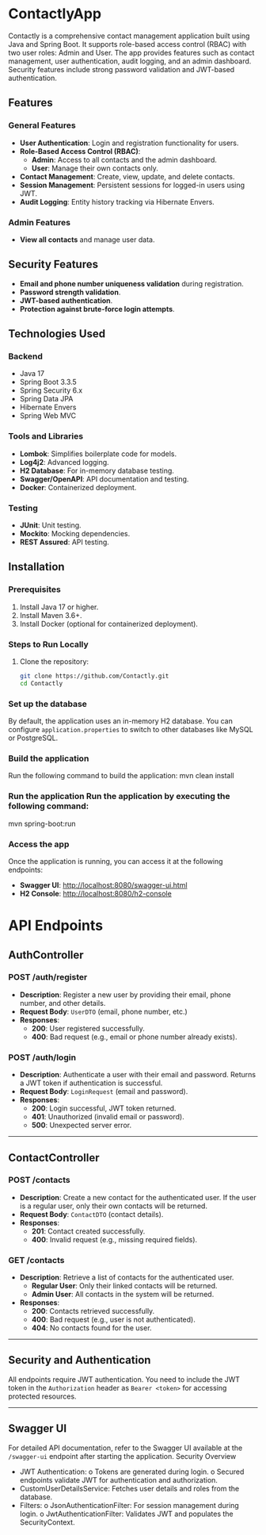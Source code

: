 # ContactlyApp

Contactly is a comprehensive contact management application built using Java and Spring Boot. It supports role-based access control (RBAC) with two user roles: Admin and User. The app provides features such as contact management, user authentication, audit logging, and an admin dashboard. Security features include strong password validation and JWT-based authentication.

## Features

### General Features
- **User Authentication**: Login and registration functionality for users.
- **Role-Based Access Control (RBAC)**:
  - **Admin**: Access to all contacts and the admin dashboard.
  - **User**: Manage their own contacts only.
- **Contact Management**: Create, view, update, and delete contacts.
- **Session Management**: Persistent sessions for logged-in users using JWT.
- **Audit Logging**: Entity history tracking via Hibernate Envers.

### Admin Features
- **View all contacts** and manage user data.

## Security Features
- **Email and phone number uniqueness validation** during registration.
- **Password strength validation**.
- **JWT-based authentication**.
- **Protection against brute-force login attempts**.

## Technologies Used

### Backend
- Java 17
- Spring Boot 3.3.5
- Spring Security 6.x
- Spring Data JPA
- Hibernate Envers
- Spring Web MVC

### Tools and Libraries
- **Lombok**: Simplifies boilerplate code for models.
- **Log4j2**: Advanced logging.
- **H2 Database**: For in-memory database testing.
- **Swagger/OpenAPI**: API documentation and testing.
- **Docker**: Containerized deployment.

### Testing
- **JUnit**: Unit testing.
- **Mockito**: Mocking dependencies.
- **REST Assured**: API testing.

## Installation

### Prerequisites
1. Install Java 17 or higher.
2. Install Maven 3.6+.
3. Install Docker (optional for containerized deployment).

### Steps to Run Locally
1. Clone the repository:
   ```bash
   git clone https://github.com/Contactly.git 
   cd Contactly
### Set up the database

By default, the application uses an in-memory H2 database. You can configure `application.properties` to switch to other databases like MySQL or PostgreSQL.

### Build the application

Run the following command to build the application:
mvn clean install

### Run the application Run the application by executing the following command: 
mvn spring-boot:run

### Access the app

Once the application is running, you can access it at the following endpoints:

- **Swagger UI**: [http://localhost:8080/swagger-ui.html](http://localhost:8080/swagger-ui.html)
- **H2 Console**: [http://localhost:8080/h2-console](http://localhost:8080/h2-console)
# API Endpoints

## AuthController

### POST /auth/register
- **Description**: Register a new user by providing their email, phone number, and other details.
- **Request Body**: `UserDTO` (email, phone number, etc.)
- **Responses**:
  - **200**: User registered successfully.
  - **400**: Bad request (e.g., email or phone number already exists).

### POST /auth/login
- **Description**: Authenticate a user with their email and password. Returns a JWT token if authentication is successful.
- **Request Body**: `LoginRequest` (email and password).
- **Responses**:
  - **200**: Login successful, JWT token returned.
  - **401**: Unauthorized (invalid email or password).
  - **500**: Unexpected server error.

---

## ContactController

### POST /contacts
- **Description**: Create a new contact for the authenticated user. If the user is a regular user, only their own contacts will be returned.
- **Request Body**: `ContactDTO` (contact details).
- **Responses**:
  - **201**: Contact created successfully.
  - **400**: Invalid request (e.g., missing required fields).

### GET /contacts
- **Description**: Retrieve a list of contacts for the authenticated user.
  - **Regular User**: Only their linked contacts will be returned.
  - **Admin User**: All contacts in the system will be returned.
- **Responses**:
  - **200**: Contacts retrieved successfully.
  - **400**: Bad request (e.g., user is not authenticated).
  - **404**: No contacts found for the user.

---

## Security and Authentication

All endpoints require JWT authentication. You need to include the JWT token in the `Authorization` header as `Bearer <token>` for accessing protected resources.

---

## Swagger UI

For detailed API documentation, refer to the Swagger UI available at the `/swagger-ui` endpoint after starting the application.
Security Overview
* JWT Authentication:
o Tokens are generated during login.
o Secured endpoints validate JWT for authentication and authorization.
* CustomUserDetailsService: Fetches user details and roles from the database.
* Filters:
o JsonAuthenticationFilter: For session management during login.
o JwtAuthenticationFilter: Validates JWT and populates the SecurityContext.






